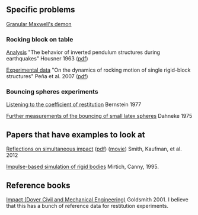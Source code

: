 ## Specific problems
[Granular Maxwell's demon](http://pof.tnw.utwente.nl/3_research/3_g_maxwell.html)


### Rocking block on table
[Analysis](http://www.bssaonline.org/content/53/2/403.short)
"The behavior of inverted pendulum structures during earthquakes" Housner 1963
([pdf](ftp://ftp.ecn.purdue.edu/ayhan/Sozen/The%20behavior%20of%20inverted%20pendulum%20structures%20during%20earthquakes%20_%20Housner.pdf))

[Experimental data](http://dx.doi.org/10.1002/eqe.739)
"On the dynamics of rocking motion of single rigid-block structures" Peña et al. 2007
([pdf](https://repositorium.sdum.uminho.pt/bitstream/1822/8957/1/Pena1.pdf))

### Bouncing spheres experiments
[Listening to the coefficient of restitution](http://dx.doi.org/10.1119/1.10904) Bernstein 1977

[Further measurements of the bouncing of small latex spheres](http://dx.doi.org/10.1016/0021-9797(75)90083-1)
Dahneke 1975

## Papers that have examples to look at
[Reflections on simultaneous impact](http://www.cs.columbia.edu/cg/rosi/)
([pdf](http://www.cs.columbia.edu/cg/rosi/rosi.pdf)) ([movie](http://www.cs.columbia.edu/cg/rosi/rosi.mov))
Smith, Kaufman, et al. 2012

[Impulse-based simulation of rigid bodies](http://dl.acm.org/citation.cfm?id=199436)
Mirtich, Canny, 1995.

## Reference books

[Impact (Dover Civil and Mechanical Engineering)](http://www.amazon.com/Impact-Dover-Civil-Mechanical-Engineering/dp/0486420043)
Goldsmith 2001. I believe that this has a bunch of reference data for restitution experiments.
